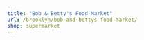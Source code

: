 ```yaml
---
title: "Bob & Betty's Food Market"
url: /brooklyn/bob-and-bettys-food-market/
shop: supermarket
---
```

